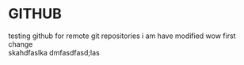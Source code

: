 # GITHUB
testing github for remote git repositories
i am have modified
wow first change  
skahdfaslka
dmfasdfasd;las
